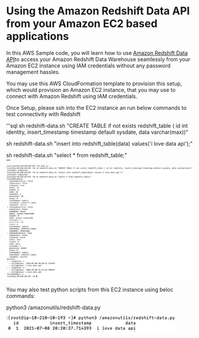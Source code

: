 # Using the Amazon Redshift Data API from your Amazon EC2 based applications

In this AWS Sample code, you will learn how to use [Amazon Redshift Data API](https://docs.aws.amazon.com/redshift/latest/mgmt/data-api.html)to access your Amazon Redshift Data Warehouse seamlessly from your Amazon EC2 instance using IAM credentials without any password management hassles.

You may use this AWS CloudFormation template to provision this setup, which would provision an Amazon EC2 instance, that you may use to connect with Amazon Redshift using IAM credentials.

Once Setup, please ssh into the EC2 instance an run below commands to test connectivity with Redshift

‘’‘sql
sh redshift-data.sh "CREATE TABLE if not exists redshift_table ( id int identity, insert_timestamp timestamp default sysdate, data varchar(max))"

sh redshift-data.sh "insert into redshift_table(data) values('i love data api');"

sh redshift-data.sh "select * from redshift_table;"  
‘’‘
![shell-output](images/output-shell.png)

You may also test python scripts from this EC2 instance using beloc commands:

python3 /amazonutils/redshift-data.py  

![shell-output](images/output-python.png)


